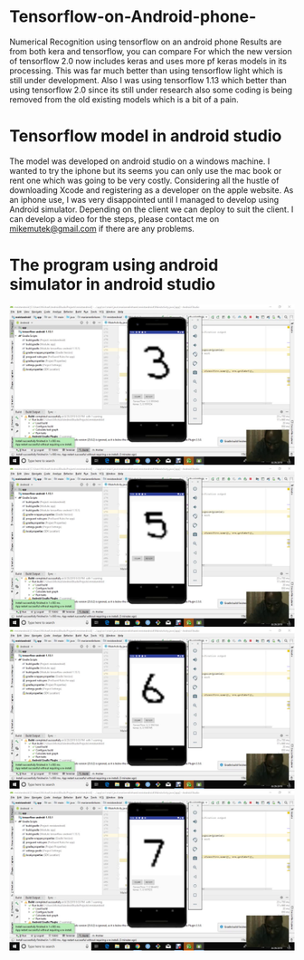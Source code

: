 # Tensorflow-on-Android-phone-
Numerical Recognition using tensorflow on an android phone
Results are from both kera and tensorflow, you can compare
For which the new version of tensorflow 2.0 now includes keras
and uses more pf keras models in its processing. This was far much
better than using tensorflow light which is still under development.
Also I was using tensorflow 1.13 which better than using tensorflow 
2.0 since its still under research also some coding is being removed
from the old existing models which is a bit of a pain.

# Tensorflow model in android studio

The model was developed on android studio on a windows machine. I wanted to try the
iphone but its seems you can only use the mac book or rent one which was going to be 
very costly. Considering all the hustle of downloading Xcode and registering as a 
developer on the apple website. As an iphone use, I was very disappointed
until I managed to develop using Android simulator. Depending on the client
we can deploy to suit the client. I can develop a video for the steps, please 
contact me on mikemutek@gmail.com if there are any problems.

# The program using android simulator in android studio


<img src = "./Android Screenshots//vlcsnap-2019-08-30-08h17m06s265.png">
<img src = "./Android Screenshots//vlcsnap-2019-08-30-08h17m15s179.png">
<img src = "./Android Screenshots//vlcsnap-2019-08-30-08h17m27s801.png">
<img src = "./Android Screenshots//vlcsnap-2019-08-30-08h17m34s599.png">
